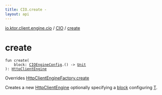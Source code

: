 ```yaml
---
title: CIO.create - 
layout: api
---
```


<div class='api-docs-breadcrumbs'><a href="../index.html">io.ktor.client.engine.cio</a> / <a href="index.html">CIO</a> / <a href="./create.html">create</a></div>

# create

<div class="signature"><code><span class="keyword">fun </span><span class="identifier">create</span><span class="symbol">(</span><br/>&nbsp;&nbsp;&nbsp;&nbsp;<span class="parameterName" id="io.ktor.client.engine.cio.CIO$create(kotlin.Function1((io.ktor.client.engine.cio.CIOEngineConfig, kotlin.Unit)))/block">block</span><span class="symbol">:</span>&nbsp;<a href="../-c-i-o-engine-config/index.html"><span class="identifier">CIOEngineConfig</span></a><span class="symbol">.</span><span class="symbol">(</span><span class="symbol">)</span>&nbsp;<span class="symbol">-&gt;</span>&nbsp;<a href="https://kotlinlang.org/api/latest/jvm/stdlib/kotlin/-unit/index.html"><span class="identifier">Unit</span></a><br/><span class="symbol">)</span><span class="symbol">: </span><a href="../../io.ktor.client.engine/-http-client-engine/index.html"><span class="identifier">HttpClientEngine</span></a></code></div>

Overrides <a href="../../io.ktor.client.engine/-http-client-engine-factory/create.html">HttpClientEngineFactory.create</a>

Creates a new <a href="../../io.ktor.client.engine/-http-client-engine/index.html">HttpClientEngine</a> optionally specifying a <a href="create.html#io.ktor.client.engine.cio.CIO$create(kotlin.Function1((io.ktor.client.engine.cio.CIOEngineConfig, kotlin.Unit)))/block">block</a> configuring <a href="#">T</a>.

